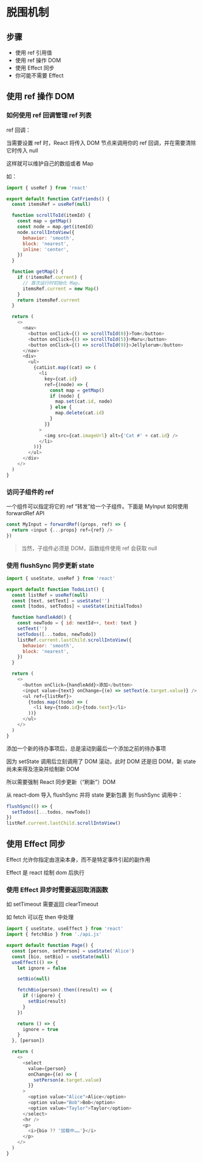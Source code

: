 # 脱围机制

## 步骤

- 使用 ref 引用值
- 使用 ref 操作 DOM
- 使用 Effect 同步
- 你可能不需要 Effect

## 使用 ref 操作 DOM

### 如何使用 ref 回调管理 ref 列表

ref 回调：

当需要设置 ref 时，React 将传入 DOM 节点来调用你的 ref 回调，并在需要清除它时传入 null

这样就可以维护自己的数组或者 Map

如：

```js
import { useRef } from 'react'

export default function CatFriends() {
  const itemsRef = useRef(null)

  function scrollToId(itemId) {
    const map = getMap()
    const node = map.get(itemId)
    node.scrollIntoView({
      behavior: 'smooth',
      block: 'nearest',
      inline: 'center',
    })
  }

  function getMap() {
    if (!itemsRef.current) {
      // 首次运行时初始化 Map。
      itemsRef.current = new Map()
    }
    return itemsRef.current
  }

  return (
    <>
      <nav>
        <button onClick={() => scrollToId(0)}>Tom</button>
        <button onClick={() => scrollToId(5)}>Maru</button>
        <button onClick={() => scrollToId(9)}>Jellylorum</button>
      </nav>
      <div>
        <ul>
          {catList.map((cat) => (
            <li
              key={cat.id}
              ref={(node) => {
                const map = getMap()
                if (node) {
                  map.set(cat.id, node)
                } else {
                  map.delete(cat.id)
                }
              }}
            >
              <img src={cat.imageUrl} alt={'Cat #' + cat.id} />
            </li>
          ))}
        </ul>
      </div>
    </>
  )
}
```

### 访问子组件的 ref

一个组件可以指定将它的 ref “转发”给一个子组件。下面是 MyInput 如何使用 forwardRef API

```js
const MyInput = forwardRef((props, ref) => {
  return <input {...props} ref={ref} />
})
```

> 当然，子组件必须是 DOM，函数组件使用 ref 会获取 null

### 使用 flushSync 同步更新 state

```js
import { useState, useRef } from 'react'

export default function TodoList() {
  const listRef = useRef(null)
  const [text, setText] = useState('')
  const [todos, setTodos] = useState(initialTodos)

  function handleAdd() {
    const newTodo = { id: nextId++, text: text }
    setText('')
    setTodos([...todos, newTodo])
    listRef.current.lastChild.scrollIntoView({
      behavior: 'smooth',
      block: 'nearest',
    })
  }

  return (
    <>
      <button onClick={handleAdd}>添加</button>
      <input value={text} onChange={(e) => setText(e.target.value)} />
      <ul ref={listRef}>
        {todos.map((todo) => (
          <li key={todo.id}>{todo.text}</li>
        ))}
      </ul>
    </>
  )
}
```

添加一个新的待办事项后，总是滚动到最后一个添加之前的待办事项

因为 setState 调用后立刻调用了 DOM 滚动，此时 DOM 还是旧 DOM，新 state 尚未来得及渲染并绘制新 DOM

所以需要强制 React 同步更新（“刷新”）DOM

从 react-dom 导入 flushSync 并将 state 更新包裹 到 flushSync 调用中：

```js
flushSync(() => {
  setTodos([...todos, newTodo])
})
listRef.current.lastChild.scrollIntoView()
```

## 使用 Effect 同步

Effect 允许你指定由渲染本身，而不是特定事件引起的副作用

Effect 是 react 绘制 dom 后执行

### 使用 Effect 异步时需要返回取消函数

如 setTimeout 需要返回 clearTimeout

如 fetch 可以在 then 中处理

```js
import { useState, useEffect } from 'react'
import { fetchBio } from './api.js'

export default function Page() {
  const [person, setPerson] = useState('Alice')
  const [bio, setBio] = useState(null)
  useEffect(() => {
    let ignore = false

    setBio(null)

    fetchBio(person).then((result) => {
      if (!ignore) {
        setBio(result)
      }
    })

    return () => {
      ignore = true
    }
  }, [person])

  return (
    <>
      <select
        value={person}
        onChange={(e) => {
          setPerson(e.target.value)
        }}
      >
        <option value="Alice">Alice</option>
        <option value="Bob">Bob</option>
        <option value="Taylor">Taylor</option>
      </select>
      <hr />
      <p>
        <i>{bio ?? '加载中……'}</i>
      </p>
    </>
  )
}
```
